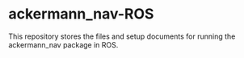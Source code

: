 # ackermann_nav-ROS

This repository stores the files and setup documents for running the ackermann_nav package in ROS.
